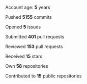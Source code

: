 Account age: **5** years

Pushed **5155** commits

Opened **5** issues

Submitted **401** pull requests

Reviewed **153** pull requests

Received **15** stars

Own **58** repositories

Contributed to **15** public repositories

